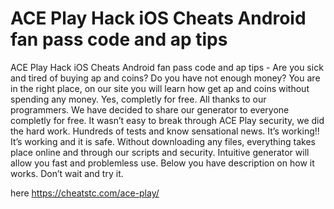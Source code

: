 # ACE Play Hack iOS Cheats Android fan pass code and ap tips

ACE Play Hack iOS Cheats Android fan pass code and ap tips - Are you sick and tired of buying ap and coins? Do you have not enough money? You are in the right place, on our site you will learn how get ap and coins without spending any money. Yes, completly for free. All thanks to our programmers. We have decided to share our generator to everyone completly for free. It wasn’t easy to break through ACE Play security, we did the hard work. Hundreds of tests and know sensational news. It’s working!! It’s working and it is safe. Without downloading any files, everything takes place online and through our scripts and security. Intuitive generator will allow you fast and problemless use. Below you have description on how it works. Don’t wait and try it.

here https://cheatstc.com/ace-play/



